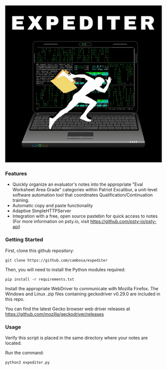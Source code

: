 ![](https://github.com/cambosa/expediter/blob/release-1.2/images/expediter.gif)
### Features
- Quickly organize an evaluator's notes into the appropriate "Eval Worksheet Area Grade" categories within Patriot Excalibur, a unit-level software automation tool that coordinates Qualification/Continuation training.
- Automatic copy and paste functionality
- Adaptive SimpleHTTPServer
- Integration with a free, open source pastebin for quick access to notes
  (For more information on psty.io, visit https://github.com/psty-io/psty-api)

### Getting Started
First, clone this github repository:
```
git clone https://github.com/cambosa/expediter
```

Then, you will need to install the Python modules required:
```
pip install -r requirements.txt
```
Install the appropriate WebDriver to communicate with Mozilla Firefox.
The Windows and Linux .zip files containing geckodriver v0.29.0 are included in this repo.

You can find the latest Gecko browser web driver releases at https://github.com/mozilla/geckodriver/releases

### Usage   
Verify this script is placed in the same directory where your notes are located.

Run the command:
```
python3 expediter.py
```
